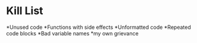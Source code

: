 Kill List
=========
*Unused code
*Functions with side effects
*Unformatted code
*Repeated code blocks
*Bad variable names
*my own grievance 
